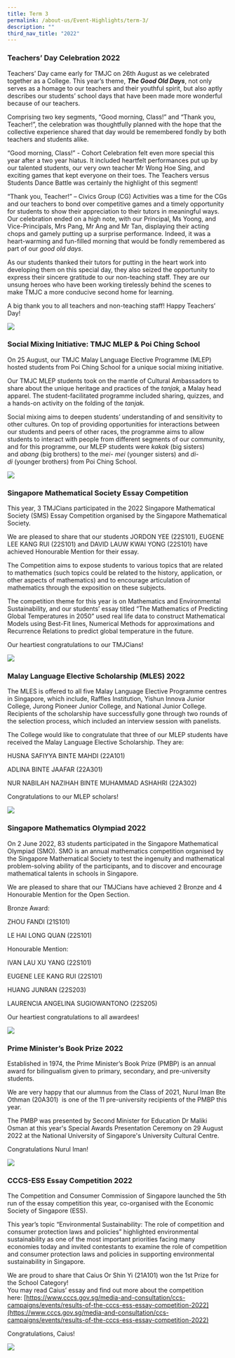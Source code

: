 ```yaml
---
title: Term 3
permalink: /about-us/Event-Highlights/term-3/
description: ""
third_nav_title: "2022"
---
```

### Teachers’ Day Celebration 2022

Teachers’ Day came early for TMJC on 26th August as we celebrated together as a College. This year’s theme, **_The Good Old Days_**, not only serves as a homage to our teachers and their youthful spirit, but also aptly describes our students’ school days that have been made more wonderful because of our teachers.  
  
Comprising two key segments, “Good morning, Class!” and “Thank you, Teacher!”, the celebration was thoughtfully planned with the hope that the collective experience shared that day would be remembered fondly by both teachers and students alike.  
  
“Good morning, Class!” - Cohort Celebration felt even more special this year after a two year hiatus. It included heartfelt performances put up by our talented students, our very own teacher Mr Wong Hoe Sing, and exciting games that kept everyone on their toes. The Teachers versus Students Dance Battle was certainly the highlight of this segment!  
  
“Thank you, Teacher!” – Civics Group (CG) Activities was a time for the CGs and our teachers to bond over competitive games and a timely opportunity for students to show their appreciation to their tutors in meaningful ways.  
Our celebration ended on a high note, with our Principal, Ms Yoong, and Vice-Principals, Mrs Pang, Mr Ang and Mr Tan, displaying their acting chops and gamely putting up a surprise performance. Indeed, it was a heart-warming and fun-filled morning that would be fondly remembered as part of our _good old days_.  
  
As our students thanked their tutors for putting in the heart work into developing them on this special day, they also seized the opportunity to express their sincere gratitude to our non-teaching staff. They are our unsung heroes who have been working tirelessly behind the scenes to make TMJC a more conducive second home for learning.  
  
A big thank you to all teachers and non-teaching staff! Happy Teachers’ Day!

![](/images/2022-T3-Events-TeachersDay_01.jpg)

### Social Mixing Initiative: TMJC MLEP & Poi Ching School

On 25 August, our TMJC Malay Language Elective Programme (MLEP) hosted students from Poi Ching School for a unique social mixing initiative.  

Our TMJC MLEP students took on the mantle of Cultural Ambassadors to share about the unique heritage and practices of the _tanjak,_ a Malay head apparel. The student-facilitated programme included sharing, quizzes, and a hands-on activity on the folding of the _tanjak._  

Social mixing aims to deepen students’ understanding of and sensitivity to other cultures. On top of providing opportunities for interactions between our students and peers of other races, the programme aims to allow students to interact with people from different segments of our community, and for this programme, our MLEP students were _kakak_ (big sisters) and _abang_ (big brothers) to the _mei-
mei_ (younger sisters) and _di-di_ (younger brothers) from Poi Ching School.

![](/images/2022-T3-Events-SocialMixingPartnership_01.jpg)

### Singapore Mathematical Society Essay Competition

This year, 3 TMJCians participated in the 2022 Singapore Mathematical Society (SMS) Essay Competition organised by the Singapore Mathematical Society.  
  
We are pleased to share that our students JORDON YEE (22S101), EUGENE LEE KANG RUI (22S101) and DAVID LAUW KWAI YONG (22S101) have achieved Honourable Mention for their essay.  
  
The Competition aims to expose students to various topics that are related to mathematics (such topics could be related to the history, application, or other aspects of mathematics) and to encourage articulation of mathematics through the exposition on these subjects.  
  
The competition theme for this year is on Mathematics and Environmental Sustainability, and our students’ essay titled “The Mathematics of Predicting Global Temperatures in 2050” used real life data to construct Mathematical Models using Best-Fit lines, Numerical Methods for approximations and Recurrence Relations to predict global temperature in the future.  
  
Our heartiest congratulations to our TMJCians!

![](/images/2022-T3-Events-SGMathSocietyEssayComp_01.jpg)

### Malay Language Elective Scholarship (MLES) 2022

The MLES is offered to all five Malay Language Elective Programme centres in Singapore, which include, Raffles Institution, Yishun Innova Junior College, Jurong Pioneer Junior College, and National Junior College. Recipients of the scholarship have successfully gone through two rounds of the selection process, which included an interview session with panelists.  
  
The College would like to congratulate that three of our MLEP students have received the Malay Language Elective Scholarship. They are:  
  
HUSNA SAFIYYA BINTE MAHDI (22A101)

ADLINA BINTE JAAFAR (22A301)

NUR NABILAH NAZIHAH BINTE MUHAMMAD ASHAHRI (22A302)  

Congratulations to our MLEP scholars!

![](/images/2022-T3-Events-MLEPScholarship_01.jpg)

### Singapore Mathematics Olympiad 2022

On 2 June 2022, 83 students participated in the Singapore Mathematical Olympiad (SMO). SMO is an annual mathematics competition organised by the Singapore Mathematical Society to test the ingenuity and mathematical problem-solving ability of the participants, and to discover and encourage mathematical talents in schools in Singapore.  

We are pleased to share that our TMJCians have achieved 2 Bronze and 4 Honourable Mention for the Open Section.  
  
Bronze Award:

ZHOU FANDI (21S101)

LE HAI LONG QUAN (22S101)  
  
Honourable Mention:

IVAN LAU XU YANG (22S101)

EUGENE LEE KANG RUI (22S101)

HUANG JUNRAN (22S203)

LAURENCIA ANGELINA SUGIOWANTONO (22S205)  
  
Our heartiest congratulations to all awardees!

![](/images/2022-T3-Events-SgMathOlympiad_01.jpg)

### Prime Minister’s Book Prize 2022

Established in 1974, the Prime Minister’s Book Prize (PMBP) is an annual award for bilingualism given to primary, secondary, and pre-university students.  

We are very happy that our alumnus from the Class of 2021, Nurul Iman Bte Othman (20A301)  is one of the 11 pre-university recipients of the PMBP this year.  

The PMBP was presented by Second Minister for Education Dr Maliki Osman at this year's Special Awards Presentation Ceremony on 29 August 2022 at the National University of Singapore's University Cultural Centre.  
  
Congratulations Nurul Iman!

![](/images/2022-T3-Events-PrimeMinisterBookPrize_01.jpg)

### CCCS-ESS Essay Competition 2022

The Competition and Consumer Commission of Singapore launched the 5th run of the essay competition this year, co-organised with the Economic Society of Singapore (ESS).  
  
This year’s topic “Environmental Sustainability: The role of competition and consumer protection laws and policies” highlighted environmental sustainability as one of the most important priorities facing many economies today and invited contestants to examine the role of competition and consumer protection laws and policies in supporting environmental sustainability in Singapore.  
  
We are proud to share that Caius Or Shin Yi (21A101) won the 1st Prize for the School Category!  
You may read Caius’ essay and find out more about the competition here: [https://www.cccs.gov.sg/media-and-consultation/ccs-campaigns/events/results-of-the-cccs-ess-essay-competition-2022](https://www.cccs.gov.sg/media-and-consultation/ccs-campaigns/events/results-of-the-cccs-ess-essay-competition-2022)  
  
Congratulations, Caius!

![](/images/2022-T3-Events-CCC-ESS_01.jpg)








